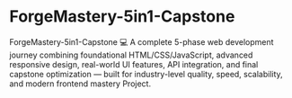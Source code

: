 # ForgeMastery-5in1-Capstone
ForgeMastery-5in1-Capstone 💻 A complete 5-phase web development journey combining foundational HTML/CSS/JavaScript, advanced responsive design, real-world UI features, API integration, and final capstone optimization — built for industry-level quality, speed, scalability, and modern frontend mastery Project.
